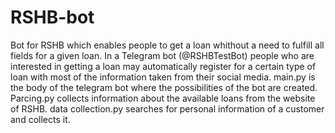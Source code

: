 # RSHB-bot
Bot for RSHB which enables people to get a loan whithout a need to fulfill all fields for a given loan.
In a Telegram bot (@RSHBTestBot) people who are interested in getting a loan may automatically register for a certain type of loan with most of the information taken from their social media.
main.py is the body of the telegram bot where the possibilities of the bot are created. 
Parcing.py collects information about the available loans from the website of RSHB. 
data collection.py searches for personal information of a customer and collects it.
